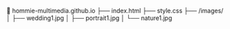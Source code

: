📁 hommie-multimedia.github.io
├── index.html
├── style.css
├── /images/
│   ├── wedding1.jpg
│   ├── portrait1.jpg
│   └── nature1.jpg
